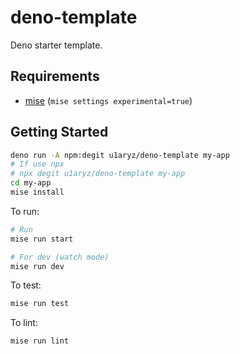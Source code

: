 # deno-template

Deno starter template.

## Requirements

- [mise](https://mise.jdx.dev/) (`mise settings experimental=true`)

## Getting Started

```bash
deno run -A npm:degit u1aryz/deno-template my-app
# If use npx
# npx degit u1aryz/deno-template my-app
cd my-app
mise install
```

To run:

```bash
# Run
mise run start

# For dev (watch mode)
mise run dev
```

To test:

```bash
mise run test
```

To lint:

```bash
mise run lint
```
